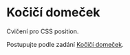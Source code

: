# Kočičí domeček 
Cvičení pro CSS position. 

Postupujte podle zadání [Kočičí domeček](https://kodim.cz/kurzy/daweb/html-a-css/opakovani-a-position/cv-position). 
